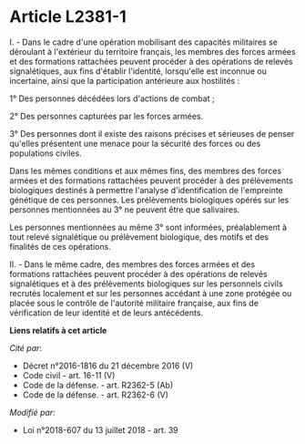 # Article L2381-1

I. - Dans le cadre d'une opération mobilisant des capacités militaires se déroulant à l'extérieur du territoire français, les
membres des forces armées et des formations rattachées peuvent procéder à des opérations de relevés signalétiques, aux fins
d'établir l'identité, lorsqu'elle est inconnue ou incertaine, ainsi que la participation antérieure aux hostilités :

1° Des personnes décédées lors d'actions de combat ;

2° Des personnes capturées par les forces armées.

3° Des personnes dont il existe des raisons précises et sérieuses de penser qu'elles présentent une menace pour la sécurité
des forces ou des populations civiles.

Dans les mêmes conditions et aux mêmes fins, des membres des forces armées et des formations rattachées peuvent procéder à
des prélèvements biologiques destinés à permettre l'analyse d'identification de l'empreinte génétique de ces personnes. Les
prélèvements biologiques opérés sur les personnes mentionnées au 3° ne peuvent être que salivaires.

Les personnes mentionnées au même 3° sont informées, préalablement à tout relevé signalétique ou prélèvement biologique, des
motifs et des finalités de ces opérations.

II. - Dans le même cadre, des membres des forces armées et des formations rattachées peuvent procéder à des opérations de
relevés signalétiques et à des prélèvements biologiques sur les personnels civils recrutés localement et sur les personnes
accédant à une zone protégée ou placée sous le contrôle de l'autorité militaire française, aux fins de vérification de leur
identité et de leurs antécédents.

**Liens relatifs à cet article**

_Cité par_:

  - Décret n°2016-1816 du 21 décembre 2016 (V)
  - Code civil - art. 16-11 (V)
  - Code de la défense. - art. R2362-5 (Ab)
  - Code de la défense. - art. R2362-6 (V)

_Modifié par_:

  - Loi n°2018-607 du 13 juillet 2018 - art. 39
